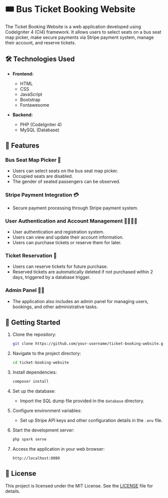 # 🎟️ Bus Ticket Booking Website 

The Ticket Booking Website is a web application developed using CodeIgniter 4 (CI4) framework. It allows users to select seats on a bus seat map picker, make secure payments via Stripe payment system, manage their account, and reserve tickets.

## 🛠️ Technologies Used

- **Frontend:**
    - HTML
    - CSS
    - JavaScript
    - Bootstrap
    - Fontawesome

- **Backend:**
    - PHP (CodeIgniter 4)
    - MySQL (Database)

## 🚌 Features

###  Bus Seat Map Picker 💺
- Users can select seats on the bus seat map picker.
- Occupied seats are disabled.
- The gender of seated passengers can be observed.

###  Stripe Payment Integration 💳
- Secure payment processing through Stripe payment system.

###  User Authentication and Account Management 🙍‍♀️🙍‍♂️
- User authentication and registration system.
- Users can view and update their account information.
- Users can purchase tickets or reserve them for later.

###  Ticket Reservation 🎫
- Users can reserve tickets for future purchase.
- Reserved tickets are automatically deleted if not purchased within 2 days, triggered by a database trigger.

###  Admin Panel 🧑‍💼
- The application also includes an admin panel for managing users, bookings, and other administrative tasks.

## 🚀 Getting Started

1. Clone the repository:

    ```bash
    git clone https://github.com/your-username/ticket-booking-website.git
    ```

2. Navigate to the project directory:

    ```bash
    cd ticket-booking-website
    ```

3. Install dependencies:

    ```bash
    composer install
    ```

4. Set up the database:
    - Import the SQL dump file provided in the `database` directory.

5. Configure environment variables:
    - Set up Stripe API keys and other configuration details in the `.env` file.

6. Start the development server:

    ```bash
    php spark serve
    ```

7. Access the application in your web browser:

    ```
    http://localhost:8080
    ```



## 📝 License

This project is licensed under the MIT License. See the [LICENSE](LICENSE) file for details.
